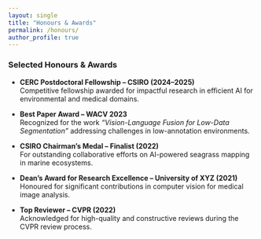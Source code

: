 ```yaml
---
layout: single
title: "Honours & Awards"
permalink: /honours/
author_profile: true
---
```


### Selected Honours & Awards

- **CERC Postdoctoral Fellowship – CSIRO (2024–2025)**  
  Competitive fellowship awarded for impactful research in efficient AI for environmental and medical domains.

- **Best Paper Award – WACV 2023**  
  Recognized for the work *“Vision-Language Fusion for Low-Data Segmentation”* addressing challenges in low-annotation environments.

- **CSIRO Chairman’s Medal – Finalist (2022)**  
  For outstanding collaborative efforts on AI-powered seagrass mapping in marine ecosystems.

- **Dean’s Award for Research Excellence – University of XYZ (2021)**  
  Honoured for significant contributions in computer vision for medical image analysis.

- **Top Reviewer – CVPR (2022)**  
  Acknowledged for high-quality and constructive reviews during the CVPR review process.
